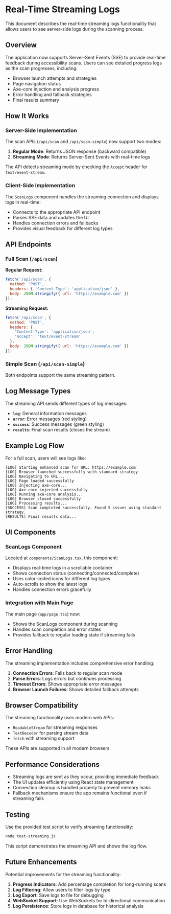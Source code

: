 # Real-Time Streaming Logs

This document describes the real-time streaming logs functionality that allows users to see server-side logs during the scanning process.

## Overview

The application now supports Server-Sent Events (SSE) to provide real-time feedback during accessibility scans. Users can see detailed progress logs as the scan progresses, including:

- Browser launch attempts and strategies
- Page navigation status
- Axe-core injection and analysis progress
- Error handling and fallback strategies
- Final results summary

## How It Works

### Server-Side Implementation

The scan APIs (`/api/scan` and `/api/scan-simple`) now support two modes:

1. **Regular Mode**: Returns JSON response (backward compatible)
2. **Streaming Mode**: Returns Server-Sent Events with real-time logs

The API detects streaming mode by checking the `Accept` header for `text/event-stream`.

### Client-Side Implementation

The `ScanLogs` component handles the streaming connection and displays logs in real-time:

- Connects to the appropriate API endpoint
- Parses SSE data and updates the UI
- Handles connection errors and fallbacks
- Provides visual feedback for different log types

## API Endpoints

### Full Scan (`/api/scan`)

**Regular Request:**
```javascript
fetch('/api/scan', {
  method: 'POST',
  headers: { 'Content-Type': 'application/json' },
  body: JSON.stringify({ url: 'https://example.com' })
});
```

**Streaming Request:**
```javascript
fetch('/api/scan', {
  method: 'POST',
  headers: {
    'Content-Type': 'application/json',
    'Accept': 'text/event-stream'
  },
  body: JSON.stringify({ url: 'https://example.com' })
});
```

### Simple Scan (`/api/scan-simple`)

Both endpoints support the same streaming pattern.

## Log Message Types

The streaming API sends different types of log messages:

- **`log`**: General information messages
- **`error`**: Error messages (red styling)
- **`success`**: Success messages (green styling)
- **`results`**: Final scan results (closes the stream)

## Example Log Flow

For a full scan, users will see logs like:

```
[LOG] Starting enhanced scan for URL: https://example.com
[LOG] Browser launched successfully with standard strategy
[LOG] Navigating to URL...
[LOG] Page loaded successfully
[LOG] Injecting axe-core...
[LOG] Axe-core injected successfully
[LOG] Running axe-core analysis...
[LOG] Browser closed successfully
[LOG] Processing results...
[SUCCESS] Scan completed successfully. Found 5 issues using standard strategy.
[RESULTS] Final results data...
```

## UI Components

### ScanLogs Component

Located at `components/ScanLogs.tsx`, this component:

- Displays real-time logs in a scrollable container
- Shows connection status (connecting/connected/complete)
- Uses color-coded icons for different log types
- Auto-scrolls to show the latest logs
- Handles connection errors gracefully

### Integration with Main Page

The main page (`app/page.tsx`) now:

- Shows the ScanLogs component during scanning
- Handles scan completion and error states
- Provides fallback to regular loading state if streaming fails

## Error Handling

The streaming implementation includes comprehensive error handling:

1. **Connection Errors**: Falls back to regular scan mode
2. **Parse Errors**: Logs errors but continues processing
3. **Timeout Errors**: Shows appropriate error messages
4. **Browser Launch Failures**: Shows detailed fallback attempts

## Browser Compatibility

The streaming functionality uses modern web APIs:

- `ReadableStream` for streaming responses
- `TextDecoder` for parsing stream data
- `fetch` with streaming support

These APIs are supported in all modern browsers.

## Performance Considerations

- Streaming logs are sent as they occur, providing immediate feedback
- The UI updates efficiently using React state management
- Connection cleanup is handled properly to prevent memory leaks
- Fallback mechanisms ensure the app remains functional even if streaming fails

## Testing

Use the provided test script to verify streaming functionality:

```bash
node test-streaming.js
```

This script demonstrates the streaming API and shows the log flow.

## Future Enhancements

Potential improvements for the streaming functionality:

1. **Progress Indicators**: Add percentage completion for long-running scans
2. **Log Filtering**: Allow users to filter logs by type
3. **Log Export**: Save logs to file for debugging
4. **WebSocket Support**: Use WebSockets for bi-directional communication
5. **Log Persistence**: Store logs in database for historical analysis
